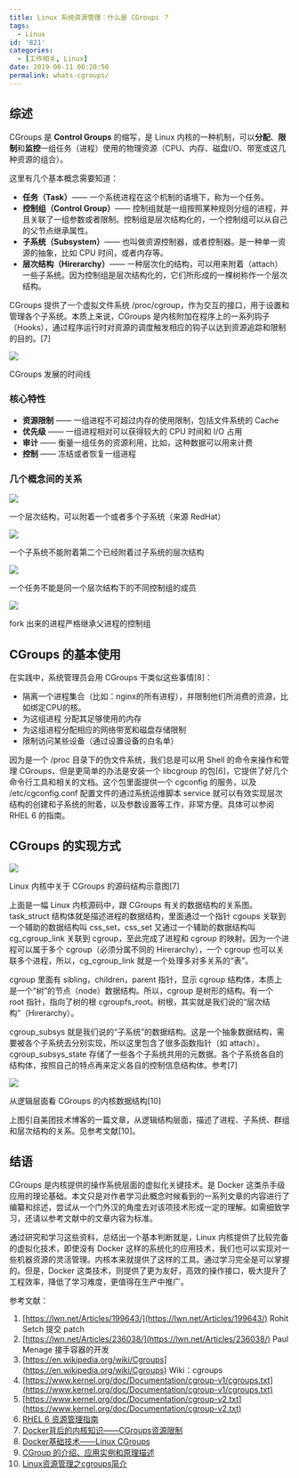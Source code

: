 ```yaml
---
title: Linux 系统资源管理：什么是 CGroups ？
tags:
  - Linux
id: '821'
categories:
  - [工作相关, Linux]
date: 2019-06-11 00:20:50
permalink: whats-cgroups/
---
```


## 综述

CGroups 是 **Control Groups** 的缩写，是 Linux 内核的一种机制，可以**分配**、**限制**和**监控**一组任务（进程）使用的物理资源（CPU、内存、磁盘I/O、带宽或这几种资源的组合）。

这里有几个基本概念需要知道：

*   **任务（Task）**—— 一个系统进程在这个机制的语境下，称为一个任务。
*   **控制组（Control Group）**—— 控制组就是一组按照某种规则分组的进程，并且关联了一组参数或者限制。控制组是层次结构化的，一个控制组可以从自己的父节点继承属性。
*   **子系统（Subsystem）**—— 也叫做资源控制器，或者控制器。是一种单一资源的抽象，比如 CPU 时间，或者内存等。
*   **层次结构（Hirerarchy）**—— 一种层次化的结构，可以用来附着（attach）一些子系统。因为控制组是层次结构化的，它们所形成的一棵树称作一个层次结构。

CGroups 提供了一个虚拟文件系统 /proc/cgroup，作为交互的接口，用于设置和管理各个子系统。本质上来说，CGroups 是内核附加在程序上的一系列钩子（Hooks），通过程序运行时对资源的调度触发相应的钩子以达到资源追踪和限制的目的。[7]

![](../images/2019/06/cgroups-timeline.png)

CGroups 发展的时间线

### 核心特性

*   **资源限制** —— 一组进程不可超过内存的使用限制，包括文件系统的 Cache
*   **优先级** —— 一组进程相对可以获得较大的 CPU 时间和 I/O 占用
*   **审计** —— 衡量一组任务的资源利用，比如，这种数据可以用来计费
*   **控制** —— 冻结或者恢复一组进程

### 几个概念间的关系

![](../images/2019/06/RMG-rule1.png)

一个层次结构，可以附着一个或者多个子系统（来源 RedHat）

![](../images/2019/06/RMG-rule2.png)

一个子系统不能附着第二个已经附着过子系统的层次结构

![](../images/2019/06/RMG-rule3.png)

一个任务不能是同一个层次结构下的不同控制组的成员

![](../images/2019/06/RMG-rule4.png)

fork 出来的进程严格继承父进程的控制组

## CGroups 的基本使用

在实践中，系统管理员会用 CGroups 干类似这些事情[8]：

*   隔离一个进程集合（比如：nginx的所有进程），并限制他们所消费的资源，比如绑定CPU的核。
*   为这组进程 分配其足够使用的内存
*   为这组进程分配相应的网络带宽和磁盘存储限制
*   限制访问某些设备（通过设置设备的白名单）

因为是一个 /proc 目录下的伪文件系统，我们总是可以用 Shell 的命令来操作和管理 CGroups，但是更简单的办法是安装一个 libcgroup 的包[6]，它提供了好几个命令行工具和相关的文档。这个包里面提供一个 cgconfig 的服务，以及 /etc/cgconfig.conf 配置文件的通过系统运维脚本 service 就可以有效实现层次结构的创建和子系统的附着，以及参数设置等工作，非常方便。具体可以参阅 RHEL 6 的指南。

## CGroups 的实现方式

![](../images/2019/06/cgroups-source-graph-1024x686.png)

Linux 内核中关于 CGroups 的源码结构示意图[7]

上面是一幅 Linux 内核源码中，跟 CGroups 有关的数据结构的关系图。task_struct 结构体就是描述进程的数据结构，里面通过一个指针 cgoups 关联到一个辅助的数据结构叫 css_set，css_set 又通过一个辅助的数据结构叫 cg_cgroup_link 关联到 cgroup，至此完成了进程和 cgroup 的映射。因为一个进程可以属于多个 cgroup（必须分属不同的 Hirerarchy），一个 cgroup 也可以关联多个进程，所以，cg_cgroup_link 就是一个处理多对多关系的“表”。

cgroup 里面有 sibling，children，parent 指针，显示 cgroup 结构体，本质上是一个“树”的节点（node）数据结构。所以，cgroup 是树形的结构。有一个 root 指针，指向了树的根 cgroupfs_root。树根，其实就是我们说的“层次结构”（Hirerarchy）。

cgroup_subsys 就是我们说的“子系统”的数据结构。这是一个抽象数据结构，需要被各个子系统去分别实现，所以这里包含了很多函数指针（如 attach）。cgroup_subsys_state 存储了一些各个子系统共用的元数据。各个子系统各自的结构体，按照自己的特点再来定义各自的控制信息结构体。参考[7]

![](../images/2019/06/cgroups-logic-graph-984x1024.png)

从逻辑层面看 CGroups 的内核数据结构[10]

上图引自美团技术博客的一篇文章，从逻辑结构层面，描述了进程、子系统、群组和层次结构的关系。见参考文献[10]。

## 结语

CGroups 是内核提供的操作系统层面的虚拟化关键技术。是 Docker 这类杀手级应用的理论基础。本文只是对作者学习此概念时候看到的一系列文章的内容进行了编纂和综述，尝试从一个门外汉的角度去对该项技术形成一定的理解。如需细致学习，还请以参考文献中的文章内容为标准。

通过研究和学习这些资料，总结出一个基本判断就是，Linux 内核提供了比较完备的虚拟化技术，即使没有 Docker 这样的系统化的应用技术，我们也可以实现对一些机器资源的灵活管理。内核本来就提供了这样的工具。通过学习完全是可以掌握的。但是，Docker 这类技术，则提供了更为友好，高效的操作接口，极大提升了工程效率，降低了学习难度，更值得在生产中推广。

参考文献：

1.  [https://lwn.net/Articles/199643/](https://lwn.net/Articles/199643/) Rohit Setch 提交 patch
2.  [https://lwn.net/Articles/236038/](https://lwn.net/Articles/236038/) Paul Menage 接手容器的开发
3.  [https://en.wikipedia.org/wiki/Cgroups](https://en.wikipedia.org/wiki/Cgroups) Wiki：cgroups
4.  [https://www.kernel.org/doc/Documentation/cgroup-v1/cgroups.txt](https://www.kernel.org/doc/Documentation/cgroup-v1/cgroups.txt)
5.  [https://www.kernel.org/doc/Documentation/cgroup-v2.txt](https://www.kernel.org/doc/Documentation/cgroup-v2.txt)
6.  [RHEL 6 资源管理指南](https://access.redhat.com/documentation/en-us/red_hat_enterprise_linux/6/html-single/resource_management_guide/index#idm140126110528416)
7.  [Docker背后的内核知识——CGroups资源限制](https://www.infoq.cn/article/docker-kernel-knowledge-cgroups-resource-isolation/)
8.  [Docker基础技术——Linux CGroups](https://coolshell.cn/articles/17049.html)
9.  [CGroup 的介绍、应用实例和原理描述](https://www.ibm.com/developerworks/cn/linux/1506_cgroup/index.html)
10.  [Linux资源管理之cgroups简介](https://tech.meituan.com/2015/03/31/cgroups.html)